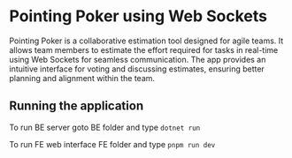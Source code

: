 # Pointing Poker using Web Sockets

Pointing Poker is a collaborative estimation tool designed for agile teams. It allows team members to estimate the effort required for tasks in real-time using Web Sockets for seamless communication. The app provides an intuitive interface for voting and discussing estimates, ensuring better planning and alignment within the team.

## Running the application
To run BE server goto BE folder and type ```dotnet run```

To run FE web interface FE folder and type ```pnpm run dev```